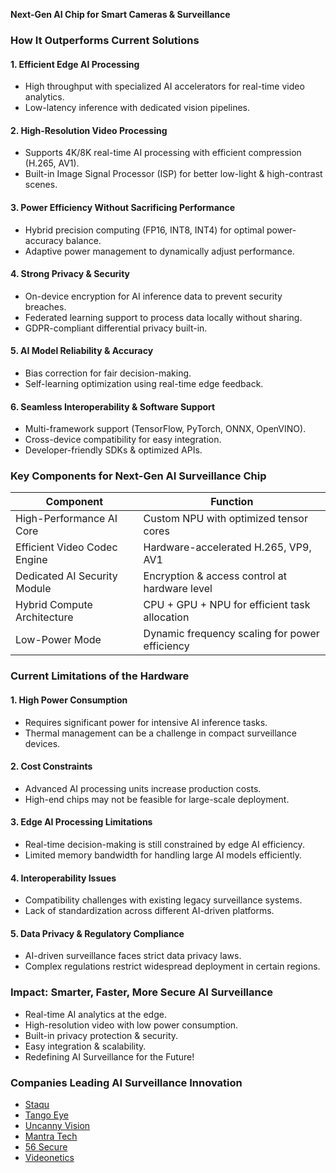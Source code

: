 **Next-Gen AI Chip for Smart Cameras & Surveillance**  

### How It Outperforms Current Solutions

#### 1. Efficient Edge AI Processing
- High throughput with specialized AI accelerators for real-time video analytics.
- Low-latency inference with dedicated vision pipelines.

#### 2. High-Resolution Video Processing
- Supports 4K/8K real-time AI processing with efficient compression (H.265, AV1).
- Built-in Image Signal Processor (ISP) for better low-light & high-contrast scenes.

#### 3. Power Efficiency Without Sacrificing Performance
- Hybrid precision computing (FP16, INT8, INT4) for optimal power-accuracy balance.
- Adaptive power management to dynamically adjust performance.

#### 4. Strong Privacy & Security
- On-device encryption for AI inference data to prevent security breaches.
- Federated learning support to process data locally without sharing.
- GDPR-compliant differential privacy built-in.

#### 5. AI Model Reliability & Accuracy
- Bias correction for fair decision-making.
- Self-learning optimization using real-time edge feedback.

#### 6. Seamless Interoperability & Software Support
- Multi-framework support (TensorFlow, PyTorch, ONNX, OpenVINO).
- Cross-device compatibility for easy integration.
- Developer-friendly SDKs & optimized APIs.

### Key Components for Next-Gen AI Surveillance Chip
| Component                        | Function                                          |
|----------------------------------|--------------------------------------------------|
| High-Performance AI Core         | Custom NPU with optimized tensor cores          |
| Efficient Video Codec Engine     | Hardware-accelerated H.265, VP9, AV1            |
| Dedicated AI Security Module     | Encryption & access control at hardware level   |
| Hybrid Compute Architecture      | CPU + GPU + NPU for efficient task allocation   |
| Low-Power Mode                   | Dynamic frequency scaling for power efficiency  |

### Current Limitations of the Hardware

#### 1. High Power Consumption
- Requires significant power for intensive AI inference tasks.
- Thermal management can be a challenge in compact surveillance devices.

#### 2. Cost Constraints
- Advanced AI processing units increase production costs.
- High-end chips may not be feasible for large-scale deployment.

#### 3. Edge AI Processing Limitations
- Real-time decision-making is still constrained by edge AI efficiency.
- Limited memory bandwidth for handling large AI models efficiently.

#### 4. Interoperability Issues
- Compatibility challenges with existing legacy surveillance systems.
- Lack of standardization across different AI-driven platforms.

#### 5. Data Privacy & Regulatory Compliance
- AI-driven surveillance faces strict data privacy laws.
- Complex regulations restrict widespread deployment in certain regions.

### Impact: Smarter, Faster, More Secure AI Surveillance
- Real-time AI analytics at the edge.
- High-resolution video with low power consumption.
- Built-in privacy protection & security.
- Easy integration & scalability.
- Redefining AI Surveillance for the Future!

### Companies Leading AI Surveillance Innovation
- [Staqu](https://www.staqu.com/)
- [Tango Eye](https://tangoeye.ai/)
- [Uncanny Vision](https://www.uncannyvision.com/)
- [Mantra Tech](https://mantratec.com/)
- [56 Secure](https://www.56secure.com/)
- [Videonetics](https://www.videonetics.com/)